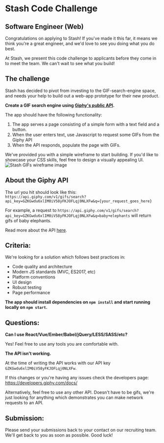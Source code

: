 # Stash Code Challenge

## Software Engineer (Web)

Congratulations on applying to Stash! If you've made it this far, it means we think you're a great engineer, and we'd love to see you doing what you do best. 

At Stash, we present this code challenge to applicants before they come in to meet the team. We can't wait to see what you build!

## The challenge

Stash has decided to pivot from investing to the GIF-search-engine space, and needs your help to build out a web-app prototype for their new product.

**Create a GIF search engine using [Giphy's public API](https://developers.giphy.com/docs/).**

The app should have the following functionality:
1. The app serves a page consisting of a simple form with a text field and a button.
1. When the user enters text, use Javascript to request some GIFs from the Giphy API
1. When the API responds, populate the page with GIFs.

We've provided you with a simple wireframe to start building. If you'd like to showcase your CSS skills, feel free to design a visually appealing UI. 
![Stash GIFs wireframe image](./wireframe.png "Stash GIFs wireframe image")

## About the Giphy API

The url you hit should look like this:  
`https://api.giphy.com/v1/gifs/search?api_key=GZKGwdu6xlIM0iV58yFKJOFLqj0NLXFw&q={your_request_goes_here}`

For example, a request to `https://api.giphy.com/v1/gifs/search?api_key=GZKGwdu6xlIM0iV58yFKJOFLqj0NLXFw&q=baby+elephants` will return gifs of baby elephants.

Read more about the API [here](https://developers.giphy.com/docs/).

## Criteria: 
We're looking for a solution which follows best practices in:
 - Code quality and architecture
 - Modern JS standards (MVC, ES2017, etc)
 - Platform conventions
 - UI design
 - Robust testing
 - Page performance

**The app should install dependencies on `npm install` and start running locally on `npm start`.**

## Questions: 
**Can I use React/Vue/Ember/Babel/jQuery/LESS/SASS/etc?**

Yes! Feel free to use any tools you are comfortable with.

**The API isn't working.**

At the time of writing the API works with our API key `GZKGwdu6xlIM0iV58yFKJOFLqj0NLXFw`. 

If this changes or you're having any issues check the developers page: https://developers.giphy.com/docs/

Alternatively, feel free to use any other API. Doesn't have to be gifs, we're just looking for anything which demonstrates you can make network requests to an API.

## Submission: 
Please send your submissions back to your contact on our recruiting team. We'll get back to you as soon as possible. Good luck!
